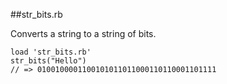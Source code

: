 ##str_bits.rb

Converts a string to a string of bits.

```
load 'str_bits.rb'
str_bits("Hello")
// => 0100100001100101011011000110110001101111
```
